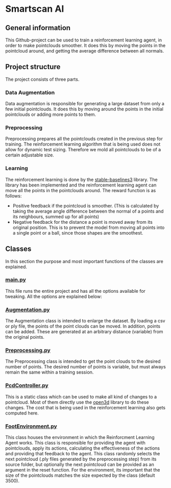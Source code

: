 
# Smartscan AI

## General information

This Github-project can be used to train a reinforcement learning agent, in order to make pointclouds smoother. It does this by moving the points in the pointcloud around, and getting the average difference between all normals.

## Project structure

The project consists of three parts.

### Data Augmentation

Data augmentation is responsible for generating a large dataset from only a few initial pointclouds. It does this by moving around the points in the initial pointclouds or adding more points to them.

### Preprocessing

Preprocessing prepares all the pointclouds created in the previous step for training. The reinforcement learning algorithm that is being used does not allow for dynamic test sizing. Therefore we mold all pointclouds to be of a certain adjustable size.

### Learning

The reinforcement learning is done by the [stable-baselines3](https://stable-baselines3.readthedocs.io/en/master/) library. The library has been implemented and the reinforcement learning agent can move all the points in the pointclouds around. The reward function is as follows:

* Positive feedback if the pointcloud is smoother. (This is calculated by taking the average angle difference between the normal of a points and its neighbours, summed up for all points)
* Negative feedback for the distance a point is moved away from its original position. This is to prevent the model from moving all points into a single point or a ball, since those shapes are the smoothest.

## Classes

In this section the purpose and most important functions of the classes are explained.

### [main.py](https://github.com/hanno00/SmartscanAI/blob/main/main.py)

This file runs the entire project and has all the options available for tweaking. All the options are explained below:



### [Augmentation.py](https://github.com/hanno00/SmartscanAI/blob/main/Augmentation.py)

The Augmentation class is intended to enlarge the dataset. By loading a csv or ply file, the points of the point clouds can be moved. In addition, points can be added. These are generated at an arbitrary distance (variable) from the original points.

### [Preprocessing.py](https://github.com/hanno00/SmartscanAI/blob/main/Preprocessing.py)

The Preprocessing class is intended to get the point clouds to the desired number of points. The desired number of points is variable, but must always remain the same within a training session.

### [PcdController.py](https://github.com/hanno00/SmartscanAI/blob/main/PcdController.py)

This is a static class which can be used to make all kind of changes to a pointcloud. Most of them directly use the [open3d](http://www.open3d.org/) library to do these changes. The cost that is being used in the reinforcement learning also gets computed here.

### [FootEnvironment.py](https://github.com/hanno00/SmartscanAI/blob/main/FootEnvironment.py)

This class houses the environment in which the Reinforcment Learning Agent works. This class is responsible for providing the agent with pointclouds, apply its actions, calculating the effectiveness of the actions and providing that feedback to the agent. This class randomly selects the next pointcloud (.ply files generated by the preprocessing step) from its source folder, but optionally the next pointcloud can be provided as an argument in the reset function. For the environment, its important that the size of the pointclouds matches the size expected by the class (default 3500).
